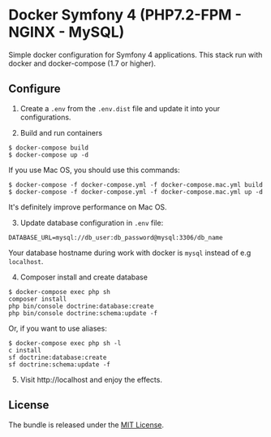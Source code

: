 # Docker Symfony 4 (PHP7.2-FPM - NGINX - MySQL)

Simple docker configuration for Symfony 4 applications. This stack run with docker and docker-compose (1.7 or higher).

## Configure

1. Create a `.env` from the `.env.dist` file and update it into your configurations.

2. Build and run containers

```
$ docker-compose build
$ docker-compose up -d
```

If you use Mac OS, you should use this commands:

```
$ docker-compose -f docker-compose.yml -f docker-compose.mac.yml build
$ docker-compose -f docker-compose.yml -f docker-compose.mac.yml up -d
```

It's definitely improve performance on Mac OS.

3. Update database configuration in `.env` file:

```
DATABASE_URL=mysql://db_user:db_password@mysql:3306/db_name
```

Your database hostname during work with docker is `mysql` instead of e.g `localhost`.

4. Composer install and create database

```
$ docker-compose exec php sh
composer install
php bin/console doctrine:database:create
php bin/console doctrine:schema:update -f
```

Or, if you want to use aliases:

```
$ docker-compose exec php sh -l
c install
sf doctrine:database:create
sf doctrine:schema:update -f
```

5. Visit http://localhost and enjoy the effects.

## License

The bundle is released under the [MIT License](LICENSE).

